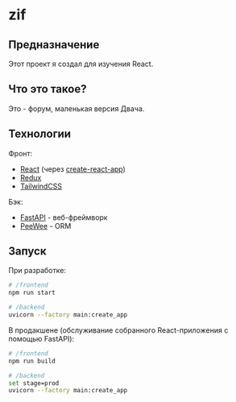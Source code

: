 # zif

## Предназначение

Этот проект я создал для изучения React.

## Что это такое?

Это - форум, маленькая версия Двача.

## Технологии

Фронт:
- [React](https://github.com/facebook/react) (через [create-react-app](https://github.com/facebook/create-react-app))
- [Redux](https://github.com/reduxjs/redux)
- [TailwindCSS](https://github.com/tailwindlabs/tailwindcss)

Бэк:
- [FastAPI](https://github.com/tiangolo/fastapi) - веб-фреймворк
- [PeeWee](https://github.com/coleifer/peewee) - ORM

## Запуск

При разработке:

~~~sh
# /frontend
npm run start

# /backend
uvicorn --factory main:create_app
~~~

В продакшене (обслуживание собранного React-приложения с помощью FastAPI):

~~~sh
# /frontend
npm run build

# /backend
set stage=prod
uvicorn --factory main:create_app
~~~

